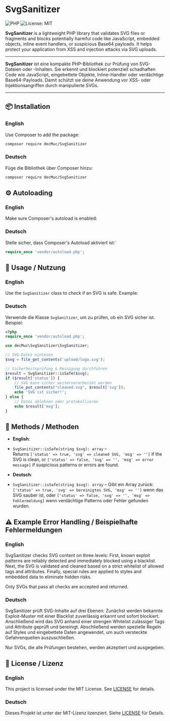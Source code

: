 # SvgSanitizer

![PHP](https://img.shields.io/badge/PHP-%3E=7.4-blue) ![License: MIT](https://img.shields.io/badge/License-MIT-yellow.svg)

**SvgSanitizer** is a lightweight PHP library that validates SVG files or fragments and blocks potentially harmful code like JavaScript, embedded objects, inline event handlers, or suspicious Base64 payloads. It helps protect your application from XSS and injection attacks via SVG uploads.

---

**SvgSanitizer** ist eine kompakte PHP-Bibliothek zur Prüfung von SVG-Dateien oder -Inhalten. Sie erkennt und blockiert potenziell schadhaften Code wie JavaScript, eingebettete Objekte, Inline-Handler oder verdächtige Base64-Payloads. Damit schützt sie deine Anwendung vor XSS- oder Injektionsangriffen durch manipulierte SVGs.

---

## 📦 Installation

### English

Use Composer to add the package:

```bash
composer require decMuc/SvgSanitizer
```

### Deutsch

Füge die Bibliothek über Composer hinzu:

```bash
composer require decMuc/SvgSanitizer
```

## ⚙️ Autoloading

### English

Make sure Composer's autoload is enabled:

### Deutsch

Stelle sicher, dass Composer's Autoload aktiviert ist:`

```php
require_once 'vendor/autoload.php';
```

## 🚀 Usage / Nutzung

### English

Use the `SvgSanitizer` class to check if an SVG is safe. Example:

### Deutsch

Verwende die Klasse `SvgSanitizer`, um zu prüfen, ob ein SVG sicher ist. Beispiel:

```php
<?php
require_once 'vendor/autoload.php';

use decMuc\SvgSanitizer\SvgSanitizer;

// SVG-Datei einlesen
$svg = file_get_contents('upload/logo.svg');

// Sicherheitsprüfung & Reinigung durchführen
$result = SvgSanitizer::isSafe($svg);
if ($result['status']) {
    // SVG kann sicher weiterverarbeitet werden
    file_put_contents("cleaned.svg", $result['svg']);
    echo 'SVG ist sicher!';
} else {
    // Datei ablehnen oder protokollieren
    echo $result['msg'];
}
```

## 🔧 Methods / Methoden

* **English**: 
* `SvgSanitizer::isSafe(string $svg): array` –  
  Returns `['status' => true, 'svg' => cleaned SVG, 'msg' => '']` if the SVG is clean, or `['status' => false, 'svg' => '', 'msg' => error message]` if suspicious patterns or errors are found.

* **Deutsch**: 
* `SvgSanitizer::isSafe(string $svg): array` –
  Gibt ein Array zurück: `['status' => true, 'svg' => bereinigtes SVG, 'msg' => '']` wenn das SVG sauber ist,
  oder `['status' => false, 'svg' => '', 'msg' => Fehlermeldung]` wenn verdächtige Patterns oder Fehler gefunden wurden.
 
## ⚠️ Example Error Handling / Beispielhafte Fehlermeldungen

### English

SvgSanitizer checks SVG content on three levels:
First, known exploit patterns are reliably detected and immediately blocked using a blacklist. Next, the SVG is validated and cleaned based on a strict whitelist of allowed tags and attributes. Finally, special rules are applied to styles and embedded data to eliminate hidden risks.

Only SVGs that pass all checks are accepted and returned.

### Deutsch

SvgSanitizer prüft SVG-Inhalte auf drei Ebenen:
Zunächst werden bekannte Exploit-Muster mit einer Blacklist zuverlässig erkannt und sofort blockiert. Anschließend wird das SVG anhand einer strengen Whitelist zulässiger Tags und Attribute geprüft und bereinigt. Abschließend werden spezielle Regeln auf Styles und eingebettete Daten angewendet, um auch versteckte Gefahrenquellen auszuschließen.

Nur SVGs, die alle Prüfungen bestehen, werden akzeptiert und ausgegeben.

## 📝 License / Lizenz

### English

This project is licensed under the MIT License. See [LICENSE](LICENSE) for details.

### Deutsch

Dieses Projekt ist unter der MIT-Lizenz lizenziert. Siehe [LICENSE](LICENSE) für Details.
